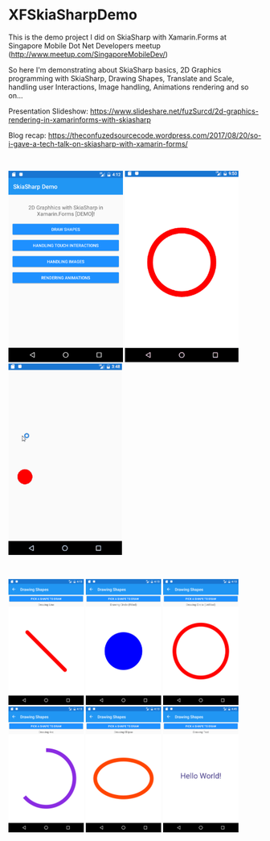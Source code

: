 # XFSkiaSharpDemo
This is the demo project I did on SkiaSharp with Xamarin.Forms at Singapore Mobile Dot Net Developers meetup (http://www.meetup.com/SingaporeMobileDev/)   

So here I'm demonstrating about SkiaSharp basics, 2D Graphics programming with SkiaSharp, Drawing Shapes, Translate and Scale, handling user Interactions, Image handling, Animations rendering and so on...

Presentation Slideshow:
https://www.slideshare.net/fuzSurcd/2d-graphics-rendering-in-xamarinforms-with-skiasharp

Blog recap: https://theconfuzedsourcecode.wordpress.com/2017/08/20/so-i-gave-a-tech-talk-on-skiasharp-with-xamarin-forms/

<br />

<img src="https://github.com/UdaraAlwis/XFSkiaSharpDemo/blob/master/screenshots/Screenshot_1503245581.png"  height="380" /> <img src="https://github.com/UdaraAlwis/XFSkiaSharpDemo/blob/master/screenshots/renderanimationandroid.gif"  height="380" /> <img src="https://github.com/UdaraAlwis/XFSkiaSharpDemo/blob/master/screenshots/touchhandlingandroid.gif"  height="380" /> 

<br />

<img src="https://github.com/UdaraAlwis/XFSkiaSharpDemo/blob/master/screenshots/Screenshot_1503245588.png"  height="250" /> <img src="https://github.com/UdaraAlwis/XFSkiaSharpDemo/blob/master/screenshots/Screenshot_1503245594.png"  height="250" /> <img src="https://github.com/UdaraAlwis/XFSkiaSharpDemo/blob/master/screenshots/Screenshot_1503245619.png"  height="250" /> <img src="https://github.com/UdaraAlwis/XFSkiaSharpDemo/blob/master/screenshots/Screenshot_1503245627.png"  height="250" /> <img src="https://github.com/UdaraAlwis/XFSkiaSharpDemo/blob/master/screenshots/Screenshot_1503245631.png"  height="250" /> <img src="https://github.com/UdaraAlwis/XFSkiaSharpDemo/blob/master/screenshots/Screenshot_1503247558.png"  height="250" />


